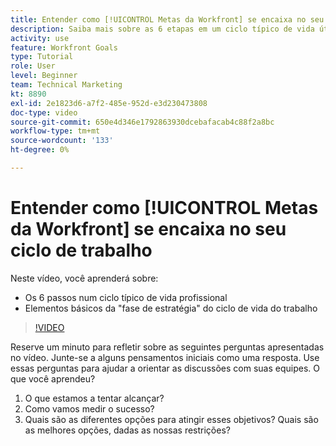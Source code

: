 ```yaml
---
title: Entender como [!UICONTROL Metas da Workfront] se encaixa no seu ciclo de trabalho
description: Saiba mais sobre as 6 etapas em um ciclo típico de vida útil do trabalho e os componentes principais da "fase de estratégia" no ciclo de vida do trabalho.
activity: use
feature: Workfront Goals
type: Tutorial
role: User
level: Beginner
team: Technical Marketing
kt: 8890
exl-id: 2e1823d6-a7f2-485e-952d-e3d230473808
doc-type: video
source-git-commit: 650e4d346e1792863930dcebafacab4c88f2a8bc
workflow-type: tm+mt
source-wordcount: '133'
ht-degree: 0%

---
```


# Entender como [!UICONTROL Metas da Workfront] se encaixa no seu ciclo de trabalho

Neste vídeo, você aprenderá sobre:

* Os 6 passos num ciclo típico de vida profissional
* Elementos básicos da &quot;fase de estratégia&quot; do ciclo de vida do trabalho

>[!VIDEO](https://video.tv.adobe.com/v/335184/?quality=12&learn=on)

<!--
Your turn graphic
-->

Reserve um minuto para refletir sobre as seguintes perguntas apresentadas no vídeo. Junte-se a alguns pensamentos iniciais como uma resposta. Use essas perguntas para ajudar a orientar as discussões com suas equipes. O que você aprendeu?

1. O que estamos a tentar alcançar?
1. Como vamos medir o sucesso?
1. Quais são as diferentes opções para atingir esses objetivos? Quais são as melhores opções, dadas as nossas restrições?

